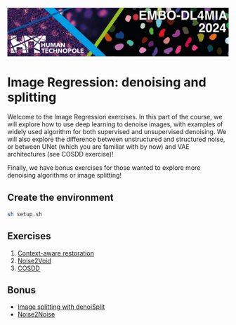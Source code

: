 ![Banner](https://raw.githubusercontent.com/dl4mia/.github/2024/img/DL4MIA_banner_2024.png)


# Image Regression: denoising and splitting


Welcome to the Image Regression exercises. In this part of the course, we will explore
how to use deep learning to denoise images, with examples of widely used algorithm for
both supervised and unsupervised denoising. We will also explore the difference
between unstructured and structured noise, or between UNet (which you are familiar with
by now) and VAE architectures (see COSDD exercise)!

Finally, we have bonus exercises for those wanted to explore more denoising algorithms or
image splitting!


## Create the environment

```bash
sh setup.sh
```


## Exercises

1. [Context-aware restoration](00_CARE/care_exercise.ipynb)
2. [Noise2Void](01_Noise2Void/n2v.ipynb)
3. [COSDD](03_COSDD/README.md)


## Bonus

- [Image splitting with denoiSplit](04_bonus_denoiSplit/bonus_denoisplit.ipynb)
- [Noise2Noise](04_bonus_Noise2Noise/n2n.ipynb)


